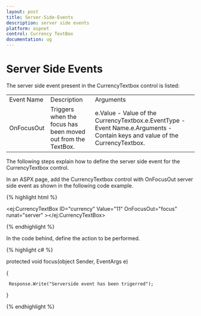 ```yaml
---
layout: post
title: Server-Side-Events
description: server side events
platform: aspnet
control: Currency TextBox
documentation: ug
---
```


# Server Side Events

The server side event present in the CurrencyTextbox control is listed:


<table>
<tr>
<td>
Event Name</td><td>
Description</td><td>
Arguments</td></tr>
<tr>
<td>
OnFocusOut</td><td>
Triggers when the focus has been moved out from the TextBox.</td><td>
e.Value - Value of the CurrencyTextbox.e.EventType - Event Name.e.Arguments - Contain keys and value of the CurrencyTextbox.</td></tr>
</table>


The following steps explain how to define the server side event for the CurrencyTextbox control.

In an ASPX page, add the CurrencyTextbox control with OnFocusOut server side event as shown in the following code example.

{% highlight html %}

  <ej:CurrencyTextBox ID="currency" Value="11" OnFocusOut="focus"  runat="server" ></ej:CurrencyTextBox>



{% endhighlight %}

In the code behind, define the action to be performed.

{% highlight c# %}

protected void focus(object Sender, EventArgs e)

{

     Response.Write("Serverside event has been trigerred");

}



{% endhighlight %}



